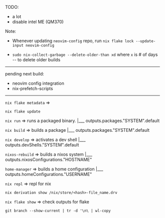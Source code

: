 TODO:
 - a lot
 - disable intel ME (QM370)

 Note:
 - Whenever updating `neovim-config` repo, run `nix flake lock --update-input neovim-config`

 - `sudo nix-collect-garbage --delete-older-than xd` where `x` is # of days -- to delete older builds




 ---

 pending next build:
  - neovim config integration
  - nix-prefetch-scripts


---

`nix flake metadata` =>

`nix flake update`

`nix run` => runs a packaged binary.
|___ outputs.packages."SYSTEM".default

`nix build` => builds a package
|___ outputs.packages."SYSTEM".default

`nix develop` => activates a dev shell
|___ outputs.devShells."SYSTEM".default

`nixos-rebuild` => builds a nixos system
|___ outputs.nixosConfigurations."HOSTNAME"

`home-manager` => builds a home configuration
|___ outputs.homeConfigurations."USERNAME"

`nix repl` => repl for nix

`nix derivation show /nix/store/<hash>-file_name.drv`

`nix flake show` => check outputs for flake




`git branch --show-current | tr -d '\n\ | wl-copy`
